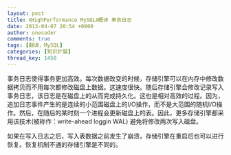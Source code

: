 ```yaml
---
layout: post
title: 《HighPerformance MySQL》概译 事务日志
date: 2013-04-07 20:54 +0800
author: onecoder
comments: true
tags: [翻译，MySQL]
categories: [知识扩展]
thread_key: 1450
---
```

<p>
	事务日志使得事务更加高效。每次数据改变的时候，存储引擎可以在内存中修改数据拷贝而不用每次都修改磁盘上数据。这速度很快。随后存储引擎会修改记录写入事务日志，该日志是在磁盘上的从而完成持久化。这也是相对高效的过程。因为，追加日志事件产生的是连续的小范围磁盘上的I/O操作，而不是大范围的随机I/O操作。然后，在随后的某时刻一个进程会更新磁盘上的表。因此，更多存储引擎都采用该技术(被称作：write-ahead loggin WAL) 避免将修改两次写入磁盘。</p>
<p>
	如果在写入日志之后，写入表数据之前发生了崩溃，存储引擎在重启后也可以进行恢复。恢复机制不通的存储引擎是不同的。</p>

